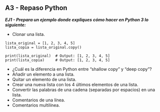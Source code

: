 ## A3 - Repaso Python
***EJ1 - Prepara un ejemplo donde expliques cómo hacer en Python 3 lo siguiente:***
- Clonar una lista.
```
lista_original = [1, 2, 3, 4, 5]
lista_copia = lista_original.copy()

print(lista_original)  # Output: [1, 2, 3, 4, 5]
print(lista_copia)     # Output: [1, 2, 3, 4, 5]
```

- ¿Cuál es la diferencia en Python entre “shallow copy” y “deep copy”?
- Añadir un elemento a una lista.
- Quitar un elemento de una lista.
- Crear una nueva lista con los 4 últimos elementos de una lista.
- Convertir las palabras de una cadena (separadas por espacios) en una lista.
- Comentarios de una línea.
- Comentarios multilínea.